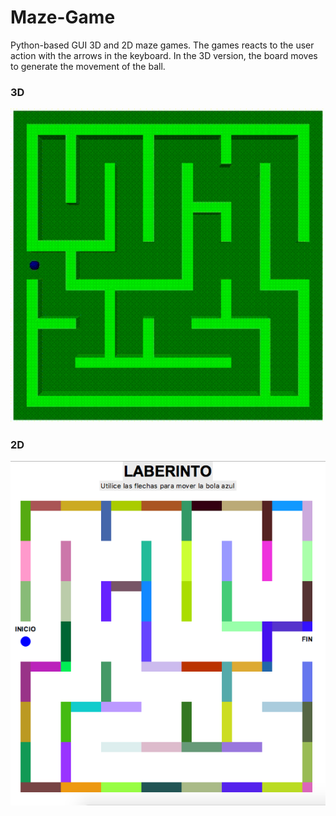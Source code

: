 # Maze-Game
Python-based GUI 3D and 2D maze games. The games reacts to the user action with the arrows in the keyboard. In the 3D version, the board moves to generate the movement of the ball.

### 3D
![SS1](SS1.png)

### 2D
![SS2](SS2.png)
